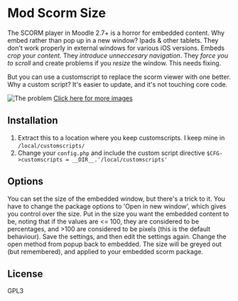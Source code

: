 Mod Scorm Size
==============

The SCORM player in Moodle 2.7+ is a horror for embedded content. Why embed rather than pop up in a new window? Ipads & other tablets. They don't work properly in external windows for various iOS versions. Embeds *crop your content*. They *introduce unneccesary navigation*. They *force you to scroll* and create problems if you *resize* the window. This needs fixing.

But you can use a customscript to replace the scorm viewer with one better. Why a custom script? It's easier to update, and it's not touching core code.

![The problem](http://i.imgur.com/4y6CXOd.png)
[Click here for more images](http://imgur.com/a/d0tTU)

Installation
------------
1. Extract this to a location where you keep customscripts. I keep mine in `/local/customscripts/`
1. Change your `config.php` and include the custom script directive
    `$CFG->customscripts = __DIR__.'/local/customscripts'`

Options
-------
You can set the size of the embedded window, but there's a trick to it. You have to change the package options to 'Open in new window', which gives you control over the size. Put in the size you want the embedded content to be, noting that if the values are <= 100, they are considered to be percentages, and >100 are considered to be pixels (this is the default behaviour). Save the settings, and then edit the settings again. Change the open method from popup back to embedded. The size will be greyed out (but remembered), and applied to your embedded scorm package.

License
-------
GPL3
